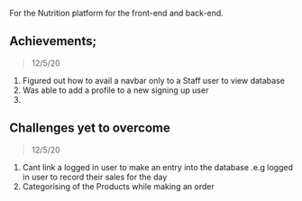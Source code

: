 For the Nutrition platform for the front-end and back-end.

## Achievements; 
> 12/5/20 
1. Figured out how to avail a navbar only to a Staff user to view database
2. Was able to add a profile to a new signing up user
3. 

## Challenges yet to overcome
> 12/5/20
1. Cant link a logged in user to make an entry into the database .e.g logged in user to record their sales for the day
2. Categorising of the Products while making an order